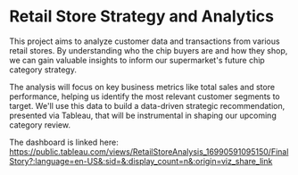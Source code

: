 # Retail Store Strategy and Analytics

This project aims to analyze customer data and transactions from various retail stores. By understanding who the chip buyers are and how they shop, we can gain valuable insights to inform our supermarket's future chip category strategy.

The analysis will focus on key business metrics like total sales and store performance, helping us identify the most relevant customer segments to target.  We'll use this data to build a data-driven strategic recommendation, presented via Tableau, that will be instrumental in shaping our upcoming category review.


The dashboard is linked here:  https://public.tableau.com/views/RetailStoreAnalysis_16990591095150/FinalStory?:language=en-US&:sid=&:display_count=n&:origin=viz_share_link 
